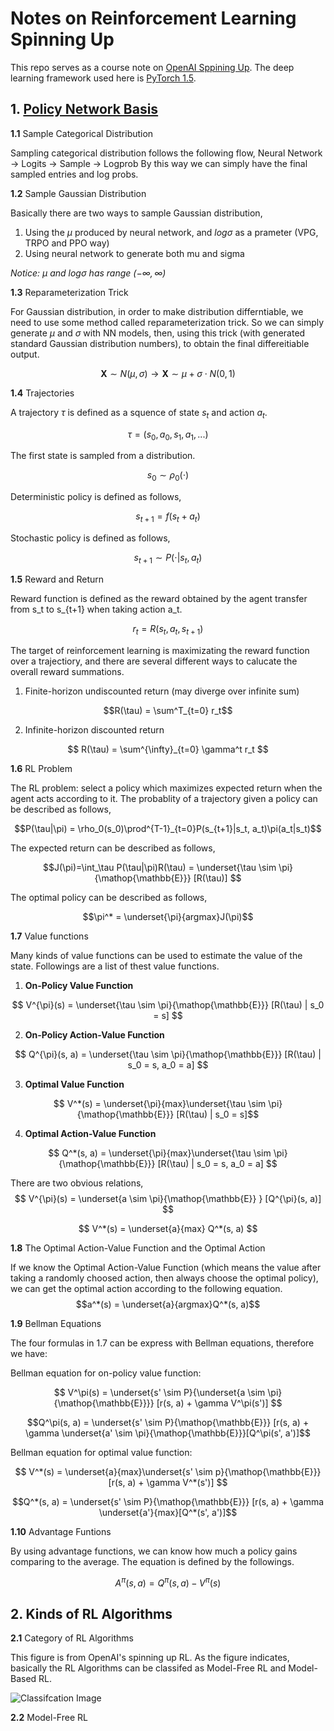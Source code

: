 # Notes on Reinforcement Learning Spinning Up

This repo serves as a course note on [OpenAI Sppining Up](https://spinningup.openai.com/en/latest/).
The deep learning framework used here is [PyTorch 1.5](https://https://pytorch.org/).

## 1. [Policy Network Basis](./intro_policynet/policy.py)

**1.1** Sample Categorical Distribution

Sampling categorical distribution follows the following flow,
Neural Network -> Logits -> Sample -> Logprob
By this way we can simply have the final sampled entries and log probs.

**1.2** Sample Gaussian Distribution

Basically there are two ways to sample Gaussian distribution,

1. Using the $\mu$ produced by neural network, and $log \sigma$ as a prameter (VPG, TRPO and PPO way)
2. Using neural network to generate both mu and sigma

*Notice: $\mu$ and $log \sigma$ has range $(-\infty, \infty)$*

**1.3** Reparameterization Trick

For Gaussian distribution, in order to make distribution differntiable, we need to use some method called reparameterization trick. So we can simply generate $\mu$ and $\sigma$ with NN models, then, using this trick (with generated standard Gaussian distribution numbers), to obtain the final differeitiable output.

$$\mathbf{X} \sim N(\mu, \sigma) \to \mathbf{X} \sim \mu + \sigma \cdot N(0, 1) $$

**1.4** Trajectories

A trajectory $\tau$ is defined as a squence of state $s_t$ and action $a_t$.

$$ \tau = (s_0, a_0, s_1, a_1, ...)$$

The first state is sampled from a distribution.

$$ s_0 \sim \rho_0(\cdot)$$

Deterministic policy is defined as follows,

$$s_{t+1} = f(s_t + a_t)$$

Stochastic policy is defined as follows,

$$s_{t+1} \sim P(\cdot | s_t, a_t)$$

**1.5** Reward and Return

Reward function is defined as the reward obtained by the agent transfer from s_t to s_{t+1} when taking action a_t.

$$r_t = R(s_t, a_t, s_{t+1})$$

The target of reinforcement learning is maximizating the reward function over a trajectiory, and there are several different ways to calucate the overall reward summations.

1. Finite-horizon undiscounted return (may diverge over infinite sum)

$$R(\tau) = \sum^T_{t=0} r_t$$

2. Infinite-horizon discounted return

$$ R(\tau) = \sum^{\infty}_{t=0} \gamma^t r_t $$

**1.6** RL Problem

The RL problem: select a policy which maximizes expected return when the agent acts according to it. 
The probablity of a trajectory given a policy can be described as follows,

$$P(\tau|\pi) = \rho_0(s_0)\prod^{T-1}_{t=0}P(s_{t+1}|s_t, a_t)\pi(a_t|s_t)$$

The expected return can be described as follows,

$$J(\pi)=\int_\tau P(\tau|\pi)R(\tau) = \underset{\tau \sim \pi}{\mathop{\mathbb{E}}} [R(\tau)] $$

The optimal policy can be described as follows,

$$\pi^* = \underset{\pi}{argmax}J(\pi)$$

**1.7** Value functions

Many kinds of value functions can be used to estimate the value of the state. Followings are a list of thest value functions.

1. **On-Policy Value Function**

$$ V^{\pi}(s) =  \underset{\tau \sim \pi}{\mathop{\mathbb{E}}} [R(\tau) | s_0 = s] $$

2. **On-Policy Action-Value Function**

$$ Q^{\pi}(s, a) = \underset{\tau \sim \pi}{\mathop{\mathbb{E}}} [R(\tau) | s_0 = s, a_0 = a] $$

3. **Optimal Value Function**
 
$$ V^*(s) =  \underset{\pi}{max}\underset{\tau \sim \pi}{\mathop{\mathbb{E}}} [R(\tau) | s_0 = s]$$

4. **Optimal Action-Value Function**

$$ Q^*(s, a) = \underset{\pi}{max}\underset{\tau \sim \pi}{\mathop{\mathbb{E}}} [R(\tau) | s_0 = s, a_0 = a] $$

There are two obvious relations,
$$ V^{\pi}(s) = \underset{a \sim \pi}{\mathop{\mathbb{E}} } [Q^{\pi}(s, a)] $$

$$  V^*(s) = \underset{a}{max}  Q^*(s, a) $$

**1.8** The Optimal Action-Value Function and the Optimal Action

If we know the Optimal Action-Value Function (which means the value after taking a randomly choosed action, then always choose the optimal policy), we can get the optimal action according to the following equation.
$$a^*(s) = \underset{a}{argmax}Q^*(s, a)$$

**1.9** Bellman Equations

The four formulas in 1.7 can be express with Bellman equations, therefore we have:

Bellman equation for on-policy value function:

$$ V^\pi(s) = \underset{s' \sim P}{\underset{a \sim \pi}{\mathop{\mathbb{E}}}} [r(s, a) + \gamma V^\pi(s')] $$

$$Q^\pi(s, a) = \underset{s' \sim P}{\mathop{\mathbb{E}}} [r(s, a) + \gamma \underset{a' \sim \pi}{\mathop{\mathbb{E}}}[Q^\pi(s', a')]$$

Bellman equation for optimal value function:

$$ V^*(s) = \underset{a}{max}\underset{s' \sim p}{\mathop{\mathbb{E}}} [r(s, a) + \gamma V^*(s')] $$

$$Q^*(s, a) = \underset{s' \sim P}{\mathop{\mathbb{E}}} [r(s, a) + \gamma \underset{a'}{max}[Q^*(s', a')]$$

**1.10** Advantage Funtions

By using advantage functions, we can know how much a policy gains comparing to the average. The equation is defined by the followings.

$$ A^\pi(s, a) = Q^\pi(s, a) - V^\pi(s)$$

##  2. Kinds of RL Algorithms

**2.1** Category of RL Algorithms

This figure is from OpenAI's spinning up RL. As the figure indicates, basically the RL Algorithms can be classifed as Model-Free RL and Model-Based RL.

![Classifcation Image](https://spinningup.openai.com/en/latest/_images/rl_algorithms_9_15.svg)

**2.2** Model-Free RL

